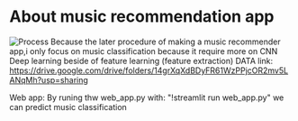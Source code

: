 # About music recommendation app
![Process](https://user-images.githubusercontent.com/105844535/175073627-01dab8f6-0a73-4b92-9ed6-9b8d098dc6db.png)
Because the later procedure of making a music recommender app,i only focus on music classification because it require more on CNN Deep learning beside of feature learning (feature extraction)
DATA link:
https://drive.google.com/drive/folders/14grXqXdBDyFR61WzPPjcOR2mv5LANqMh?usp=sharing

Web app:
By runing thw web_app.py with: "!streamlit run web_app.py" we can predict music classification
